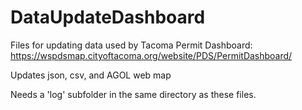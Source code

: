 # DataUpdateDashboard
Files for updating data used by Tacoma Permit Dashboard: https://wspdsmap.cityoftacoma.org/website/PDS/PermitDashboard/

Updates json, csv, and AGOL web map

Needs a 'log' subfolder in the same directory as these files.

